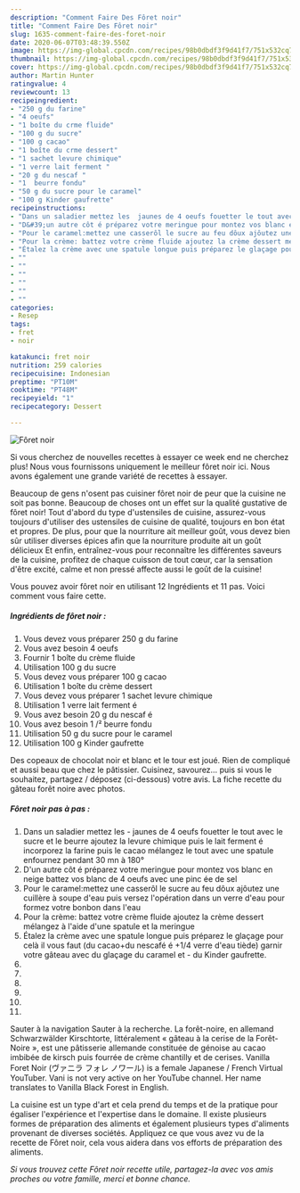 ```yaml
---
description: "Comment Faire Des Fôret noir"
title: "Comment Faire Des Fôret noir"
slug: 1635-comment-faire-des-foret-noir
date: 2020-06-07T03:48:39.550Z
image: https://img-global.cpcdn.com/recipes/98b0dbdf3f9d41f7/751x532cq70/foret-noir-photo-principale-de-la-recette.jpg
thumbnail: https://img-global.cpcdn.com/recipes/98b0dbdf3f9d41f7/751x532cq70/foret-noir-photo-principale-de-la-recette.jpg
cover: https://img-global.cpcdn.com/recipes/98b0dbdf3f9d41f7/751x532cq70/foret-noir-photo-principale-de-la-recette.jpg
author: Martin Hunter
ratingvalue: 4
reviewcount: 13
recipeingredient:
- "250 g du farine"
- "4 oeufs"
- "1 boîte du crme fluide"
- "100 g du sucre"
- "100 g cacao"
- "1 boîte du crme dessert"
- "1 sachet levure chimique"
- "1 verre lait ferment "
- "20 g du nescaf "
- "1  beurre fondu"
- "50 g du sucre pour le caramel"
- "100 g Kinder gaufrette"
recipeinstructions:
- "Dans un saladier mettez les  jaunes de 4 oeufs fouetter le tout avec le sucre et le beurre ajoutez la levure chimique puis le lait ferment é incorporez la farine puis le cacao mélangez le tout avec une spatule enfournez pendant 30 mn à 180°"
- "D&#39;un autre côt é préparez votre meringue pour montez vos blanc en neige battez vos blanc de 4 oeufs avec une pinc ée de sel"
- "Pour le caramel:mettez une casserôl le sucre au feu dôux ajôutez une cuillère à soupe d&#39;eau puis versez l&#39;opération dans un verre d&#39;eau pour formez votre bonbon dans l&#39;eau"
- "Pour la crème: battez votre crème fluide ajoutez la crème dessert mélangez à l&#39;aide d&#39;une spatule et la meringue"
- "Étalez la crème avec une spatule longue puis préparez le glaçage pour celà il vous faut (du cacao+du nescafé é +1/4 verre d&#39;eau tiède) garnir votre gâteau avec du glaçage du caramel et  du Kinder gaufrette."
- ""
- ""
- ""
- ""
- ""
- ""
categories:
- Resep
tags:
- fret
- noir

katakunci: fret noir 
nutrition: 259 calories
recipecuisine: Indonesian
preptime: "PT10M"
cooktime: "PT48M"
recipeyield: "1"
recipecategory: Dessert

---
```



![Fôret noir](https://img-global.cpcdn.com/recipes/98b0dbdf3f9d41f7/751x532cq70/foret-noir-photo-principale-de-la-recette.jpg)

Si vous cherchez de nouvelles recettes à essayer ce week end ne cherchez plus! Nous vous fournissons uniquement le meilleur fôret noir ici. Nous avons également une grande variété de recettes à essayer.

Beaucoup de gens n'osent pas cuisiner fôret noir de peur que la cuisine ne soit pas bonne. Beaucoup de choses ont un effet sur la qualité gustative de fôret noir! Tout d'abord du type d'ustensiles de cuisine, assurez-vous toujours d'utiliser des ustensiles de cuisine de qualité, toujours en bon état et propres. De plus, pour que la nourriture ait meilleur goût, vous devez bien sûr utiliser diverses épices afin que la nourriture produite ait un goût délicieux Et enfin, entraînez-vous pour reconnaître les différentes saveurs de la cuisine, profitez de chaque cuisson de tout cœur, car la sensation d'être excité, calme et non pressé affecte aussi le goût de la cuisine!

<!--inarticleads1-->

Vous pouvez avoir fôret noir en utilisant 12 Ingrédients et 11 pas. Voici comment vous faire cette.

##### Ingrédients de fôret noir :

1. Vous devez vous préparer 250 g du farine
1. Vous avez besoin 4 oeufs
1. Fournir 1 boîte du crème fluide
1. Utilisation 100 g du sucre
1. Vous devez vous préparer 100 g cacao
1. Utilisation 1 boîte du crème dessert
1. Vous devez vous préparer 1 sachet levure chimique
1. Utilisation 1 verre lait ferment é
1. Vous avez besoin 20 g du nescaf é
1. Vous avez besoin 1 /² beurre fondu
1. Utilisation 50 g du sucre pour le caramel
1. Utilisation 100 g Kinder gaufrette


Des copeaux de chocolat noir et blanc et le tour est joué. Rien de compliqué et aussi beau que chez le pâtissier. Cuisinez, savourez… puis si vous le souhaitez, partagez / déposez (ci-dessous) votre avis. La fiche recette du gâteau forêt noire avec photos. 

<!--inarticleads2-->

##### Fôret noir pas à pas :

1. Dans un saladier mettez les  - jaunes de 4 oeufs fouetter le tout avec le sucre et le beurre ajoutez la levure chimique puis le lait ferment é incorporez la farine puis le cacao mélangez le tout avec une spatule enfournez pendant 30 mn à 180°
1. D&#39;un autre côt é préparez votre meringue pour montez vos blanc en neige battez vos blanc de 4 oeufs avec une pinc ée de sel
1. Pour le caramel:mettez une casserôl le sucre au feu dôux ajôutez une cuillère à soupe d&#39;eau puis versez l&#39;opération dans un verre d&#39;eau pour formez votre bonbon dans l&#39;eau
1. Pour la crème: battez votre crème fluide ajoutez la crème dessert mélangez à l&#39;aide d&#39;une spatule et la meringue
1. Étalez la crème avec une spatule longue puis préparez le glaçage pour celà il vous faut (du cacao+du nescafé é +1/4 verre d&#39;eau tiède) garnir votre gâteau avec du glaçage du caramel et  - du Kinder gaufrette.
1. 
1. 
1. 
1. 
1. 
1. 


Sauter à la navigation Sauter à la recherche. La forêt-noire, en allemand Schwarzwälder Kirschtorte, littéralement « gâteau à la cerise de la Forêt-Noire », est une pâtisserie allemande constituée de génoise au cacao imbibée de kirsch puis fourrée de crème chantilly et de cerises. Vanilla Foret Noir (ヴァニラ フォレ ノワール) is a female Japanese / French Virtual YouTuber. Vani is not very active on her YouTube channel. Her name translates to Vanilla Black Forest in English. 

<!--inarticleads1-->

<p>
La cuisine est un type d'art et cela prend du temps et de la pratique pour égaliser l'expérience et l'expertise dans le domaine. Il existe plusieurs formes de préparation des aliments et également plusieurs types d'aliments provenant de diverses sociétés. Appliquez ce que vous avez vu de la recette de Fôret noir, cela vous aidera dans vos efforts de préparation des aliments.
</p>

<p>
<i>Si vous trouvez cette Fôret noir recette utile, partagez-la avec vos amis proches ou votre famille, merci et bonne chance.</i>
</p>

